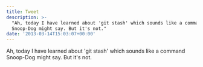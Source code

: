 ```yaml
---
title: Tweet
description: >-
  "Ah, today I have learned about 'git stash' which sounds like a command
  Snoop-Dog might say. But it's not."
date: '2013-03-14T15:03:07+00:00'
---
```

Ah, today I have learned about 'git stash' which sounds like a command Snoop-Dog might say. But it's not.
